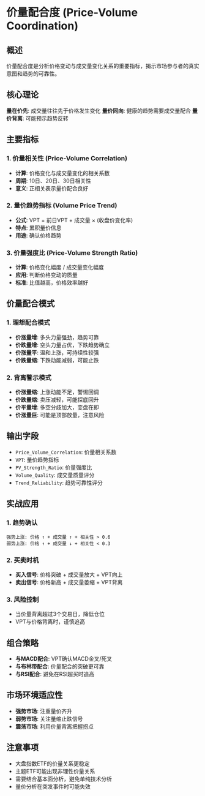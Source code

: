 # 价量配合度 (Price-Volume Coordination)

## 概述
价量配合度是分析价格变动与成交量变化关系的重要指标，揭示市场参与者的真实意图和趋势的可靠性。

## 核心理论
**量在价先**: 成交量往往先于价格发生变化
**量价同向**: 健康的趋势需要成交量配合
**量价背离**: 可能预示趋势反转

## 主要指标

### 1. 价量相关性 (Price-Volume Correlation)
- **计算**: 价格变化与成交量变化的相关系数
- **周期**: 10日、20日、30日相关性
- **意义**: 正相关表示量价配合良好

### 2. 量价趋势指标 (Volume Price Trend)
- **公式**: VPT = 前日VPT + 成交量 × (收盘价变化率)
- **特点**: 累积量价信息
- **用途**: 确认价格趋势

### 3. 价量强度比 (Price-Volume Strength Ratio)
- **计算**: 价格变化幅度 / 成交量变化幅度
- **应用**: 判断价格变动的质量
- **标准**: 比值越高，价格效率越好

## 价量配合模式

### 1. 理想配合模式
- **价涨量增**: 多头力量强劲，趋势可靠
- **价跌量增**: 空头力量占优，下跌趋势确立
- **价涨量平**: 温和上涨，可持续性较强
- **价跌量缩**: 下跌动能减弱，可能止跌

### 2. 背离警示模式
- **价涨量缩**: 上涨动能不足，警惕回调
- **价跌量缩**: 卖压减轻，可能探底回升
- **价平量增**: 多空分歧加大，变盘在即
- **价涨量巨**: 可能是顶部放量，注意风险

## 输出字段
- `Price_Volume_Correlation`: 价量相关系数
- `VPT`: 量价趋势指标
- `PV_Strength_Ratio`: 价量强度比
- `Volume_Quality`: 成交量质量评分
- `Trend_Reliability`: 趋势可靠性评分

## 实战应用

### 1. 趋势确认
```
强势上涨: 价格 ↑ + 成交量 ↑ + 相关性 > 0.6
弱势上涨: 价格 ↑ + 成交量 ↓ + 相关性 < 0.3
```

### 2. 买卖时机
- **买入信号**: 价格突破 + 成交量放大 + VPT向上
- **卖出信号**: 价格新高 + 成交量萎缩 + VPT背离

### 3. 风险控制
- 当价量背离超过3个交易日，降低仓位
- VPT与价格背离时，谨慎追高

## 组合策略
- **与MACD配合**: VPT确认MACD金叉/死叉
- **与布林带配合**: 价量配合的突破更可靠
- **与RSI配合**: 避免在RSI超买时追高

## 市场环境适应性
- **强势市场**: 注重量价齐升
- **弱势市场**: 关注量缩止跌信号
- **震荡市场**: 利用价量背离把握拐点

## 注意事项
- 大盘指数ETF的价量关系更稳定
- 主题ETF可能出现非理性价量关系
- 需要结合基本面分析，避免单纯技术分析
- 量价分析在突发事件时可能失效 